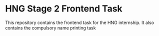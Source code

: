 # HNG Stage 2 Frontend Task
This repository contains the frontend task for the HNG internship. It also contains the compulsory name printing task
